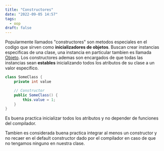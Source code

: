 ```yaml
---
title: "Constructores"
date: "2022-09-05 14:57"
tags:
  - oop
draft: false
---
```

Popularmente llamados "constructores" son metodos especiales en el codigo que sirven como **inicializadores de objetos**. Buscan crear instancias especificas de una clase, una instancia en particular tambien es llamada [Objeto](notes/Objeto.md). Los constructores ademas son encargados de que todas las instancias sean **estables** inicializando todos los atributos de su clase a un valor especifico.

```Java
class SomeClass {
	private int value

	// Constructor
	public SomeClass() {
		this.value = 1;
	}
}
```

Es buena practica inicializar todos los atributos y no depender de funciones del compilador. 

Tambien es considerada buena practica integrar al menos un constructor y no recaer en el default constructor dado por el compilador en caso de que no tengamos ninguno en nuestra clase.